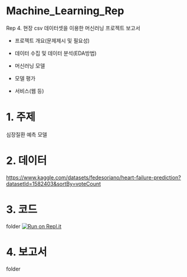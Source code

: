 # Machine_Learning_Rep

Rep 4. 현장 csv 데이터셋을 이용한 머신러닝 프로젝트 보고서

- 프로젝트 개요(문제제시 및 필요성)

- 데이터 수집 및 데이터 분석(EDA방법)

- 머신러닝 모델

- 모델 평가

- 서비스(웹 등)

# 1. 주제
심장질환 예측 모델
# 2. 데이터
https://www.kaggle.com/datasets/fedesoriano/heart-failure-prediction?datasetId=1582403&sortBy=voteCount
# 3. 코드
folder
[![Run on Repl.it](https://replit.com/badge/github/K-SRHS/Machine_Learning_Rep)](https://replit.com/new/github/K-SRHS/Machine_Learning_Rep)
# 4. 보고서
folder
